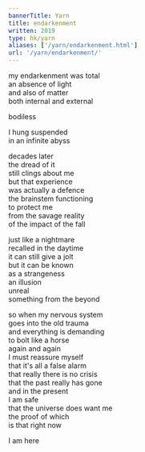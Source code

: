 ```yaml
---
bannerTitle: Yarn
title: endarkenment
written: 2019
type: hk/yarn
aliases: ['/yarn/endarkenment.html']
url: '/yarn/endarkenment/'
---
```


my endarkenment was total  
an absence of light  
and also of matter  
both internal and external  

bodiless

I hung suspended  
in an infinite abyss


decades later  
the dread of it  
still clings about me  
but that experience  
was actually a defence  
the brainstem functioning  
to protect me  
from the savage reality  
of the impact of the fall


just like a nightmare  
recalled in the daytime  
it can still give a jolt  
but it can be known  
as a strangeness  
an illusion  
unreal  
something from the beyond


so when my nervous system  
goes into the old trauma  
and everything is demanding  
to bolt like a horse  
again and again  
I must reassure myself  
that it's all a false alarm  
that really there is no crisis  
that the past really has gone  
and in the present    
I am safe  
that the universe does want me  
the proof of which  
is that right now


I am here

